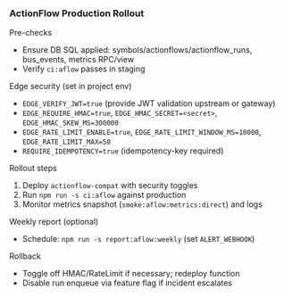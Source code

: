 ### ActionFlow Production Rollout

Pre-checks
- Ensure DB SQL applied: symbols/actionflows/actionflow_runs, bus_events, metrics RPC/view
- Verify `ci:aflow` passes in staging

Edge security (set in project env)
- `EDGE_VERIFY_JWT=true` (provide JWT validation upstream or gateway)
- `EDGE_REQUIRE_HMAC=true`, `EDGE_HMAC_SECRET=<secret>`, `EDGE_HMAC_SKEW_MS=300000`
- `EDGE_RATE_LIMIT_ENABLE=true`, `EDGE_RATE_LIMIT_WINDOW_MS=10000`, `EDGE_RATE_LIMIT_MAX=50`
- `REQUIRE_IDEMPOTENCY=true` (idempotency-key required)

Rollout steps
1) Deploy `actionflow-compat` with security toggles
2) Run `npm run -s ci:aflow` against production
3) Monitor metrics snapshot (`smoke:aflow:metrics:direct`) and logs

Weekly report (optional)
- Schedule: `npm run -s report:aflow:weekly` (set `ALERT_WEBHOOK`)

Rollback
- Toggle off HMAC/RateLimit if necessary; redeploy function
- Disable run enqueue via feature flag if incident escalates


